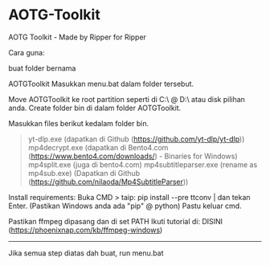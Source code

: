 # AOTG-Toolkit
AOTG Toolkit - Made by Ripper for Ripper

Cara guna:

buat folder bernama

AOTGToolkit
Masukkan menu.bat dalam folder tersebut.

Move AOTGToolkit ke root partition seperti di C:\ @ D:\ atau disk pilihan anda.
Create folder bin di dalam folder AOTGToolkit.

Masukkan files berikut kedalam folder bin.
> yt-dlp.exe (dapatkan di Github (https://github.com/yt-dlp/yt-dlp))
> mp4decrypt.exe (dapatkan di Bento4.com (https://www.bento4.com/downloads/) - Binaries for Windows)
> mp4split.exe (juga di bento4.com)
> mp4subtitleparser.exe (rename as mp4sub.exe) (Dapatkan di Github (https://github.com/nilaoda/Mp4SubtitleParser))

Install requirements:
Buka CMD > taip:
pip install --pre ttconv
 | dan tekan Enter.
(Pastikan Windows anda ada "pip" @ python)
Pastu keluar cmd.

Pastikan ffmpeg dipasang dan di set PATH
Ikuti tutorial di: DISINI (https://phoenixnap.com/kb/ffmpeg-windows) 

--------------------------------------------------

Jika semua step diatas dah buat, run menu.bat
